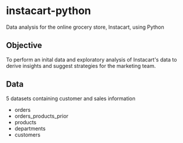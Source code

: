 # instacart-python
Data analysis for the online grocery store, Instacart, using Python
## Objective
To perform an inital data and exploratory analysis of Instacart's data to derive insights and suggest strategies for the marketing team. 
## Data
5 datasets containing customer and sales information
* orders
* orders_products_prior
* products
* departments
* customers
